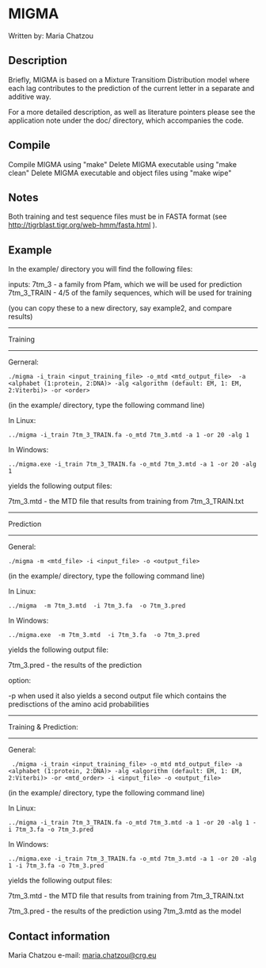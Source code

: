 MIGMA
=====

Written by: Maria Chatzou


Description
-----------
Briefly, MIGMA is based on a Mixture Transitiom Distribution model
where each lag contributes to the prediction of the current letter in 
a separate and additive way.

For a more detailed description, as well as literature pointers please
see the application note under the doc/ directory, which accompanies the code.


Compile
---------
Compile MIGMA using "make"
Delete MIGMA executable using "make clean"
Delete MIGMA executable and object files using "make wipe"


Notes
-----
Both training and test sequence files must be in FASTA format (see http://tigrblast.tigr.org/web-hmm/fasta.html ).



Example
-------
In the example/ directory you will find the following files:

inputs:
7tm_3		 - a family from Pfam, which we will be used for prediction
7tm_3_TRAIN   - 4/5 of the family sequences, which will be used for training

(you can copy these to a new directory, say example2, and compare results)


_________

Training		
_________

Gerneral:

    ./migma -i_train <input_training_file> -o_mtd <mtd_output_file>  -a <alphabet (1:protein, 2:DNA)> -alg <algorithm (default: EM, 1: EM, 2:Viterbi)> -or <order> 

(in the example/ directory, type the following command line)

In Linux:

    ../migma -i_train 7tm_3_TRAIN.fa -o_mtd 7tm_3.mtd -a 1 -or 20 -alg 1

In Windows:

    ../migma.exe -i_train 7tm_3_TRAIN.fa -o_mtd 7tm_3.mtd -a 1 -or 20 -alg 1


yields the following output files:

7tm_3.mtd    - the MTD file that results from training from 7tm_3_TRAIN.txt



___________

Prediction	
___________

General:

    ./migma -m <mtd_file> -i <input_file> -o <output_file>

(in the example/ directory, type the following command line)

In Linux:

    ../migma  -m 7tm_3.mtd  -i 7tm_3.fa  -o 7tm_3.pred
    
In Windows:

    ../migma.exe  -m 7tm_3.mtd  -i 7tm_3.fa  -o 7tm_3.pred
 
  
yields the following output file:

7tm_3.pred  - the results of the prediction

option:

  -p 	when used it also yields a second output file which contains the predisctions of the amino acid probabilities 



______________________

Training & Prediction:
______________________

General:	

     ./migma -i_train <input_training_file> -o_mtd mtd_output_file> -a <alphabet (1:protein, 2:DNA)> -alg <algorithm (default: EM, 1: EM, 2:Viterbi)> -or <mtd_order> -i <input_file> -o <output_file>

(in the example/ directory, type the following command line)

In Linux:

    ../migma -i_train 7tm_3_TRAIN.fa -o_mtd 7tm_3.mtd -a 1 -or 20 -alg 1 -i 7tm_3.fa -o 7tm_3.pred

In Windows:

    ../migma.exe -i_train 7tm_3_TRAIN.fa -o_mtd 7tm_3.mtd -a 1 -or 20 -alg 1 -i 7tm_3.fa -o 7tm_3.pred


yields the following output files:

7tm_3.mtd    - the MTD file that results from training from 7tm_3_TRAIN.txt

7tm_3.pred   - the results of the prediction using 7tm_3.mtd as the model



Contact information
-------------------
Maria Chatzou
e-mail: maria.chatzou@crg.eu

